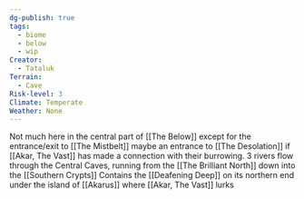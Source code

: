 ```yaml
---
dg-publish: true
tags:
  - biome
  - below
  - wip
Creator:
  - Tataluk
Terrain:
  - Cave
Risk-level: 3
Climate: Temperate
Weather: None
---
```


Not much here in the central part of [[The Below]] except for the entrance/exit to [[The Mistbelt]] maybe an entrance to [[The Desolation]] if [[Akar, The Vast]] has made a connection with their burrowing.
3 rivers flow through the Central Caves, running from the [[The Brilliant North]] down into the [[Southern Crypts]]
Contains the  [[Deafening Deep]] on its northern end under the island of [[Akarus]] where [[Akar, The Vast]] lurks

